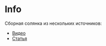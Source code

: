 # Info

Сборная солянка из нескольких источников:

- [Видео](https://youtu.be/WYBwHFFgakU?si=vsJ4v7epcNo2uNkt)
- [Статья](https://www.seostop.ru/sozdanie-saita/html-css/blochnaya-verstka.html)

